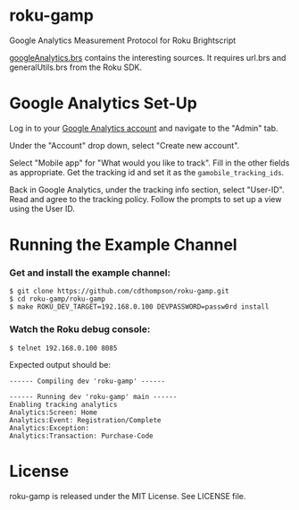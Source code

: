 # roku-gamp
Google Analytics Measurement Protocol for Roku Brightscript

[googleAnalytics.brs](https://github.com/cdthompson/roku-gamp/blob/master/roku-gamp/source/googleAnalytics.brs) contains the interesting sources.  It requires url.brs and generalUtils.brs from the Roku SDK.


# Google Analytics Set-Up

Log in to your [Google Analytics account](https://analytics.google.com/analytics/web) and navigate to the "Admin" tab.

Under the "Account" drop down, select "Create new account".

Select "Mobile app" for "What would you like to track". Fill in the other fields as appropriate. Get the tracking id and set it as the `gamobile_tracking_ids`.

Back in Google Analytics, under the tracking info section, select "User-ID". Read and agree to the tracking policy. Follow the prompts to set up a view using the User ID.

# Running the Example Channel

### Get and install the example channel:

    $ git clone https://github.com/cdthompson/roku-gamp.git
    $ cd roku-gamp/roku-gamp
    $ make ROKU_DEV_TARGET=192.168.0.100 DEVPASSWORD=passw0rd install

### Watch the Roku debug console:

    $ telnet 192.168.0.100 8085

Expected output should be:

    ------ Compiling dev 'roku-gamp' ------

    ------ Running dev 'roku-gamp' main ------
    Enabling tracking analytics
    Analytics:Screen: Home
    Analytics:Event: Registration/Complete
    Analytics:Exception:
    Analytics:Transaction: Purchase-Code


# License
roku-gamp is released under the MIT License.  See LICENSE file.

